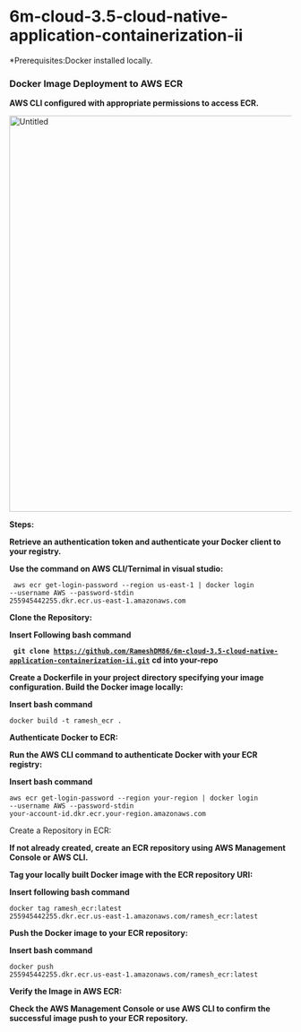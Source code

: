 # 6m-cloud-3.5-cloud-native-application-containerization-ii
*Prerequisites:Docker installed locally.
### Docker Image Deployment to AWS ECR ### 



<b>AWS CLI configured with appropriate permissions to access ECR.</b>

<img width="707" alt="Untitled" src="https://github.com/RameshDM86/6m-cloud-3.5-cloud-native-application-containerization-ii/assets/137069406/17f03905-5e2d-449d-95a0-7e5f4ea66a99">

<b>Steps:</b>

<b>Retrieve an authentication token and authenticate your Docker client to your registry.</b>

<b>Use the command on AWS CLI/Ternimal in visual studio:</b>

<code> aws ecr get-login-password --region us-east-1 | docker login --username AWS --password-stdin 255945442255.dkr.ecr.us-east-1.amazonaws.com </code>

<b>Clone the Repository:</b>

<b> Insert Following bash command </b> 

<b><code> git clone <url>https://github.com/RameshDM86/6m-cloud-3.5-cloud-native-application-containerization-ii.git</url></code></b>
<b> cd into your-repo </b>

<b> Create a Dockerfile in your project directory specifying your image configuration. <b> Build the Docker image locally: </b> </b>

<b> Insert bash command </b>

<code>docker build -t ramesh_ecr .</code> 

<b> Authenticate Docker to ECR: </b>

<b> Run the AWS CLI command to authenticate Docker with your ECR registry: </b>

<b> Insert bash command  </b>

<code>aws ecr get-login-password --region your-region | docker login --username AWS --password-stdin your-account-id.dkr.ecr.your-region.amazonaws.com</code>

Create a Repository in ECR: 

<b>If not already created, create an ECR repository using AWS Management Console or AWS CLI.</b>

<b> Tag your locally built Docker image with the ECR repository URI: </b>

<b> Insert following bash command </b>

<code>docker tag ramesh_ecr:latest 255945442255.dkr.ecr.us-east-1.amazonaws.com/ramesh_ecr:latest </code>

<b>Push the Docker image to your ECR repository: </b>

<b>Insert bash command </b>

<code>docker push 255945442255.dkr.ecr.us-east-1.amazonaws.com/ramesh_ecr:latest  </code>

**Verify the Image in AWS ECR:**

<b>Check the AWS Management Console or use AWS CLI to confirm the successful image push to your ECR repository.</b>
